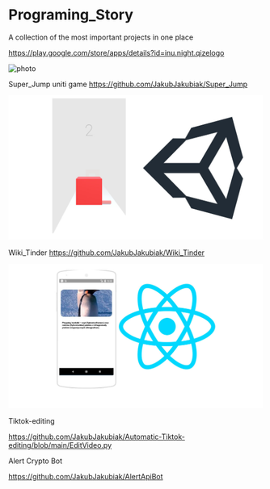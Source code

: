 # Programing_Story

A collection of the most important projects in one place

https://play.google.com/store/apps/details?id=inu.night.qizelogo

![photo](https://play-lh.googleusercontent.com/G6syde95yo0-gbNl-nX51K_TW-JRjTgIHCEj2WVA73vleSFSqQblAUPC-CShtrR5IA=w2560-h1440-rw)

Super_Jump uniti game 
https://github.com/JakubJakubiak/Super_Jump

![photo](https://raw.githubusercontent.com/JakubJakubiak/jakub-jakubiak-blog/master/src/images/super_jump.jpg)

Wiki_Tinder 
https://github.com/JakubJakubiak/Wiki_Tinder

![photo](https://raw.githubusercontent.com/JakubJakubiak/jakub-jakubiak-blog/master/src/images/Reactnativeexpo.jpg)


Tiktok-editing 

https://github.com/JakubJakubiak/Automatic-Tiktok-editing/blob/main/EditVideo.py


Alert Crypto Bot

https://github.com/JakubJakubiak/AlertApiBot
